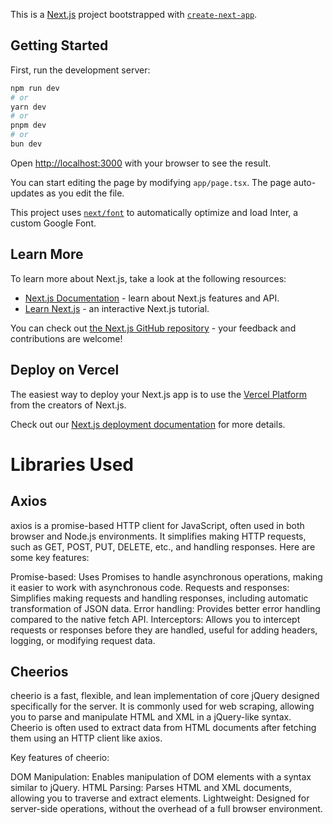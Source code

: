 This is a [Next.js](https://nextjs.org/) project bootstrapped with [`create-next-app`](https://github.com/vercel/next.js/tree/canary/packages/create-next-app).

## Getting Started

First, run the development server:

```bash
npm run dev
# or
yarn dev
# or
pnpm dev
# or
bun dev
```

Open [http://localhost:3000](http://localhost:3000) with your browser to see the result.

You can start editing the page by modifying `app/page.tsx`. The page auto-updates as you edit the file.

This project uses [`next/font`](https://nextjs.org/docs/basic-features/font-optimization) to automatically optimize and load Inter, a custom Google Font.

## Learn More

To learn more about Next.js, take a look at the following resources:

- [Next.js Documentation](https://nextjs.org/docs) - learn about Next.js features and API.
- [Learn Next.js](https://nextjs.org/learn) - an interactive Next.js tutorial.

You can check out [the Next.js GitHub repository](https://github.com/vercel/next.js/) - your feedback and contributions are welcome!

## Deploy on Vercel

The easiest way to deploy your Next.js app is to use the [Vercel Platform](https://vercel.com/new?utm_medium=default-template&filter=next.js&utm_source=create-next-app&utm_campaign=create-next-app-readme) from the creators of Next.js.

Check out our [Next.js deployment documentation](https://nextjs.org/docs/deployment) for more details.

# Libraries Used
## Axios
axios is a promise-based HTTP client for JavaScript, often used in both browser and Node.js environments. It simplifies making HTTP requests, such as GET, POST, PUT, DELETE, etc., and handling responses. Here are some key features:

Promise-based: Uses Promises to handle asynchronous operations, making it easier to work with asynchronous code.
Requests and responses: Simplifies making requests and handling responses, including automatic transformation of JSON data.
Error handling: Provides better error handling compared to the native fetch API.
Interceptors: Allows you to intercept requests or responses before they are handled, useful for adding headers, logging, or modifying request data.

## Cheerios
cheerio is a fast, flexible, and lean implementation of core jQuery designed specifically for the server. It is commonly used for web scraping, allowing you to parse and manipulate HTML and XML in a jQuery-like syntax. Cheerio is often used to extract data from HTML documents after fetching them using an HTTP client like axios.

Key features of cheerio:

DOM Manipulation: Enables manipulation of DOM elements with a syntax similar to jQuery.
HTML Parsing: Parses HTML and XML documents, allowing you to traverse and extract elements.
Lightweight: Designed for server-side operations, without the overhead of a full browser environment.
